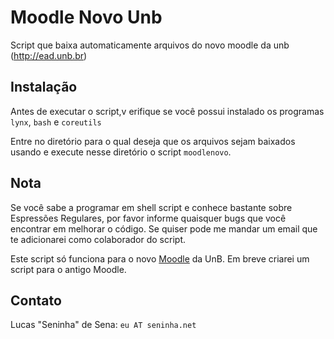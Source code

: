 Moodle Novo Unb
===============

Script que baixa automaticamente arquivos do novo moodle da unb (http://ead.unb.br)


Instalação
----------

Antes de executar o script,v erifique se você possui instalado os programas `lynx`,
`bash` e `coreutils`

Entre no diretório para o qual deseja que os arquivos sejam baixados usando e execute
nesse diretório o script `moodlenovo`.


Nota
----

Se você sabe a programar em shell script e conhece bastante sobre Espressões Regulares, por
favor informe quaisquer bugs que você encontrar em melhorar o código. Se quiser pode me mandar
um email que te adicionarei como colaborador do script.

Este script só funciona para o novo [Moodle][] da UnB. Em breve criarei um script para o antigo
Moodle.

[Moodle]: http://ead.unb.br


Contato
-------

Lucas "Seninha" de Sena: `eu AT seninha.net`

